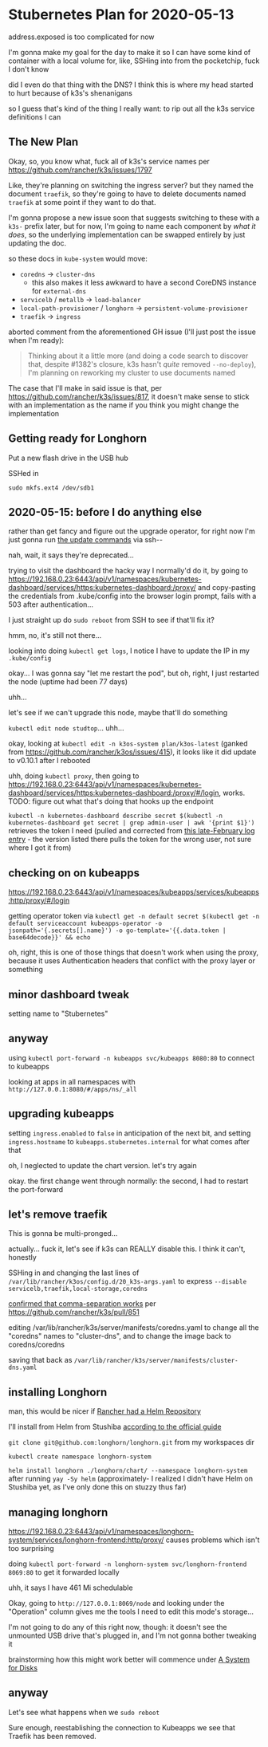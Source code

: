 # Stubernetes Plan for 2020-05-13

address.exposed is too complicated for now

I'm gonna make my goal for the day to make it so I can have some kind of container with a local volume for, like, SSHing into from the pocketchip, fuck I don't know

did I even do that thing with the DNS? I think this is where my head started to hurt because of k3s's shenanigans

so I guess that's kind of the thing I really want: to rip out all the k3s service definitions I can

## The New Plan

Okay, so, you know what, fuck all of k3s's service names per https://github.com/rancher/k3s/issues/1797

Like, they're planning on switching the ingress server? but they named the document `traefik`, so they're going to have to delete documents named `traefik` at some point if they want to do that.

I'm gonna propose a new issue soon that suggests switching to these with a `k3s-` prefix later, but for now, I'm going to name each component by *what it does*, so the underlying implementation can be swapped entirely by just updating the doc.

so these docs in `kube-system` would move:

- `coredns` -> `cluster-dns`
  - this also makes it less awkward to have a second CoreDNS instance for `external-dns`
- `servicelb` / `metallb` -> `load-balancer`
- `local-path-provisioner` / `longhorn` -> `persistent-volume-provisioner`
- `traefik` -> `ingress`

aborted comment from the aforementioned GH issue (I'll just post the issue when I'm ready):

> Thinking about it a little more (and doing a code search to discover that, despite #1382's closure, k3s hasn't *quite* removed `--no-deploy`), I'm planning on reworking my cluster to use documents named

The case that I'll make in said issue is that, per https://github.com/rancher/k3s/issues/817, it doesn't make sense to stick with an implementation as the name if you think you might change the implementation

## Getting ready for Longhorn

Put a new flash drive in the USB hub

SSHed in

`sudo mkfs.ext4 /dev/sdb1`

## 2020-05-15: before I do anything else

rather than get fancy and figure out the upgrade operator, for right now I'm just gonna run [the update commands](https://github.com/rancher/k3os#manual-upgrades) via ssh--

nah, wait, it says they're deprecated...

trying to visit the dashboard the hacky way I normally'd do it, by going to https://192.168.0.23:6443/api/v1/namespaces/kubernetes-dashboard/services/https:kubernetes-dashboard:/proxy/ and copy-pasting the credentials from .kube/config into the browser login prompt, fails with a 503 after authentication...

I just straight up do `sudo reboot` from SSH to see if that'll fix it?

hmm, no, it's still not there...

looking into doing `kubectl get logs`, I notice I have to update the IP in my `.kube/config`

okay... I was gonna say "let me restart the pod", but oh, right, I just restarted the node (uptime had been 77 days)

uhh...

let's see if we can't upgrade this node, maybe that'll do something

`kubectl edit node studtop`... uhh...

okay, looking at `kubectl edit -n k3os-system plan/k3os-latest` (ganked from https://github.com/rancher/k3os/issues/415), it looks like it did update to v0.10.1 after I rebooted

uhh, doing `kubectl proxy`, then going to https://192.168.0.23:6443/api/v1/namespaces/kubernetes-dashboard/services/https:kubernetes-dashboard:/proxy/#/login, works. TODO: figure out what that's doing that hooks up the endpoint

`kubectl -n kubernetes-dashboard describe secret $(kubectl -n kubernetes-dashboard get secret | grep admin-user | awk '{print $1}')` retrieves the token I need (pulled and corrected from [this late-February log entry](hznbe-6dznn-cc973-hwsef-rs7mj) - the version listed there pulls the token for the wrong user, not sure where I got it from)

## checking on on kubeapps

https://192.168.0.23:6443/api/v1/namespaces/kubeapps/services/kubeapps:http/proxy/#/login

getting operator token via `kubectl get -n default secret $(kubectl get -n default serviceaccount kubeapps-operator -o jsonpath='{.secrets[].name}') -o go-template='{{.data.token | base64decode}}' && echo`

oh, right, this is one of those things that doesn't work when using the proxy, because it uses Authentication headers that conflict with the proxy layer or something

## minor dashboard tweak

setting name to "Stubernetes"

## anyway

using `kubectl port-forward -n kubeapps svc/kubeapps 8080:80` to connect to kubeapps

looking at apps in all namespaces with `http://127.0.0.1:8080/#/apps/ns/_all`

## upgrading kubeapps

setting `ingress.enabled` to `false` in anticipation of the next bit, and setting `ingress.hostname` to `kubeapps.stubernetes.internal` for what comes after that

oh, I neglected to update the chart version. let's try again

okay. the first change went through normally: the second, I had to restart the port-forward

## let's remove traefik

This is gonna be multi-pronged...

actually... fuck it, let's see if k3s can REALLY disable this. I think it can't, honestly

SSHing in and changing the last lines of `/var/lib/rancher/k3os/config.d/20_k3s-args.yaml` to express `--disable servicelb,traefik,local-storage,coredns`

[confirmed that comma-separation works](https://github.com/rancher/k3s/blob/master/pkg/cli/server/server.go#L172) per https://github.com/rancher/k3s/pull/851

editing /var/lib/rancher/k3s/server/manifests/coredns.yaml to change all the "coredns" names to "cluster-dns", and to change the image back to coredns/coredns

saving that back as `/var/lib/rancher/k3s/server/manifests/cluster-dns.yaml`

## installing Longhorn

man, this would be nicer if [Rancher had a Helm Repository](928mt-hnpcr-w9a9k-97jed-wj6g8)

I'll install from Helm from Stushiba [according to the official guide](https://longhorn.io/docs/0.8.0/install/install-with-helm/)

`git clone git@github.com:longhorn/longhorn.git` from my workspaces dir

`kubectl create namespace longhorn-system`

`helm install longhorn ./longhorn/chart/ --namespace longhorn-system` after running `yay -Sy helm` (approximately- I realized I didn't have Helm on Stushiba yet, as I've only done this on stuzzy thus far)

## managing longhorn

https://192.168.0.23:6443/api/v1/namespaces/longhorn-system/services/longhorn-frontend:http/proxy/ causes problems which isn't too surprising

doing `kubectl port-forward -n longhorn-system svc/longhorn-frontend 8069:80` to get it forwarded locally

uhh, it says I have 461 Mi schedulable

Okay, going to `http://127.0.0.1:8069/node` and looking under the "Operation" column gives me the tools I need to edit this mode's storage...

I'm not going to do any of this right now, though: it doesn't see the unmounted USB drive that's plugged in, and I'm not gonna bother tweaking it

brainstorming how this might work better will commence under [A System for Disks](p1x7s-5g41m-4tamz-wjwg0-zxvg8)

## anyway

Let's see what happens when we `sudo reboot`

Sure enough, reestablishing the connection to Kubeapps we see that Traefik has been removed.
